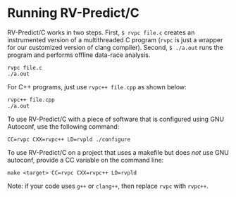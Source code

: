 # Running RV-Predict/C 

RV-Predict/C works in two steps. First, `$ rvpc file.c` creates an instrumented version of a multithreaded C program (`rvpc` is just a wrapper for our customized version of clang compiler). Second, `$ ./a.out` runs the program and performs offline data-race analysis.

    rvpc file.c
    ./a.out

For C++ programs, just use `rvpc++ file.cpp` as shown below:

    rvpc++ file.cpp
    ./a.out

To use RV-Predict/C with a piece of software that is configured using GNU Autoconf, use the following command:

    CC=rvpc CXX=rvpc++ LD=rvpld ./configure

To use RV-Predict/C on a project that uses a makefile but does *not* use GNU autoconf, provide a CC variable on the command line:

    make <target> CC=rvpc CXX=rvpc++ LD=rvpld

Note: if your code uses `g++` or `clang++`, then replace `rvpc` with `rvpc++`.
